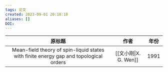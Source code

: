 ```yaml
---
tags: 论文
created: 2023-09-01 20:18:10
aliases: []
DOI: 
---
```

| 原标题 | 作者|年份|
|:-:|:-:|:-:|
|Mean-field theory of spin-liquid states with finite energy gap and topological orders|[[文小刚\|X. G. Wen]]|1991|
